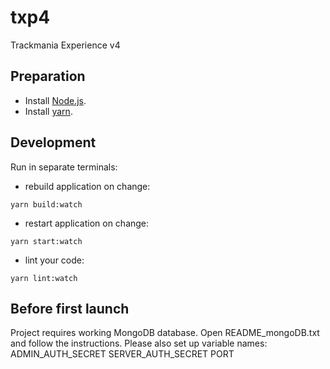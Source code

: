 # txp4
Trackmania Experience v4

## Preparation

* Install [Node.js](https://nodejs.org).
* Install [yarn](https://yarnpkg.com).

## Development

Run in separate terminals:

* rebuild application on change:
```
yarn build:watch
```

* restart application on change:
```
yarn start:watch
```

* lint your code:
```
yarn lint:watch
```

## Before first launch
Project requires working MongoDB database.
Open README_mongoDB.txt and follow the instructions.
Please also set up variable names:
ADMIN_AUTH_SECRET
SERVER_AUTH_SECRET
PORT
